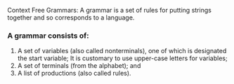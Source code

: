 Context Free Grammars: A grammar is a set of rules for putting strings together and so corresponds to a language.

### A grammar consists of:
1. A set of variables (also called nonterminals), one of which is designated the start variable; It is customary to use upper-case letters for variables;
2. A set of terminals (from the alphabet); and
3. A list of productions (also called rules).
